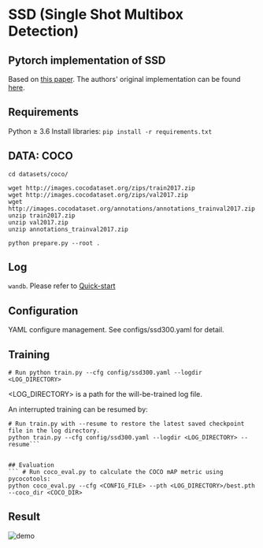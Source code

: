 # SSD (Single Shot Multibox Detection)
## Pytorch implementation of SSD 
Based on [this paper](https://arxiv.org/abs/1512.02325).
The authors' original implementation can be found [here](https://github.com/weiliu89/caffe/tree/ssd).


## Requirements
Python ≥ 3.6
Install libraries:  ``` pip install -r requirements.txt  ```


## DATA: COCO
```
cd datasets/coco/

wget http://images.cocodataset.org/zips/train2017.zip
wget http://images.cocodataset.org/zips/val2017.zip
wget http://images.cocodataset.org/annotations/annotations_trainval2017.zip
unzip train2017.zip
unzip val2017.zip
unzip annotations_trainval2017.zip

python prepare.py --root .
```

## Log
```wandb```. Please refer to [Quick-start](https://docs.wandb.ai/quickstart)


## Configuration
YAML configure management. See configs/ssd300.yaml for detail.


## Training
``` # Run python train.py --cfg config/ssd300.yaml --logdir <LOG_DIRECTORY> ```

<LOG_DIRECTORY> is a path for the will-be-trained log file.

An interrupted training can be resumed by:
```
# Run train.py with --resume to restore the latest saved checkpoint file in the log directory.
python train.py --cfg config/ssd300.yaml --logdir <LOG_DIRECTORY> --resume```


## Evaluation
``` # Run coco_eval.py to calculate the COCO mAP metric using pycocotools:  
python coco_eval.py --cfg <CONFIG_FILE> --pth <LOG_DIRECTORY>/best.pth --coco_dir <COCO_DIR>
```

## Result
![demo]()
